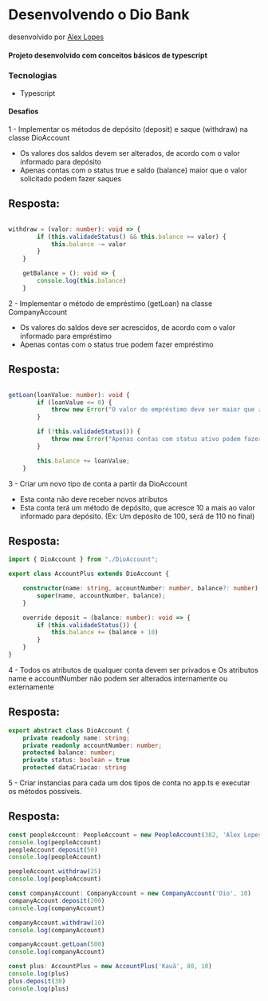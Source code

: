 # Desenvolvendo o Dio Bank
desenvolvido por [Alex Lopes](https://github.com/alexklenio)

#### Projeto desenvolvido com conceitos básicos de typescript

### Tecnologias
- Typescript

#### Desafios

1 - Implementar os métodos de depósito (deposit) e saque (withdraw) na classe DioAccount
  - Os valores dos saldos devem ser alterados, de acordo com o valor informado para depósito
  - Apenas contas com o status true e saldo (balance) maior que o valor solicitado podem fazer saques

## Resposta:
``` typescript

withdraw = (valor: number): void => {
        if (this.validadeStatus() && this.balance >= valor) {
            this.balance -= valor
        }
    }

    getBalance = (): void => {
        console.log(this.balance)
    }

``` 


2 - Implementar o método de empréstimo (getLoan) na classe CompanyAccount
  - Os valores do saldos deve ser acrescidos, de acordo com o valor informado para empréstimo
  - Apenas contas com o status true podem fazer empréstimo


## Resposta:
``` typescript

getLoan(loanValue: number): void {
        if (loanValue <= 0) {
            throw new Error("O valor do empréstimo deve ser maior que zero.");
        }

        if (!this.validadeStatus()) {
            throw new Error("Apenas contas com status ativo podem fazer empréstimo.");
        }

        this.balance += loanValue;
    }
``` 

3 - Criar um novo tipo de conta a partir da DioAccount
  - Esta conta não deve receber novos atributos
  - Esta conta terá um método de depósito, que acresce 10 a mais ao valor informado para depósito. (Ex: Um depósito de 100, será de 110 no final)

## Resposta:
``` typescript
import { DioAccount } from "./DioAccount";

export class AccountPlus extends DioAccount {

    constructor(name: string, accountNumber: number, balance?: number) {
        super(name, accountNumber, balance);
    }

    override deposit = (balance: number): void => {
        if (this.validadeStatus()) {
            this.balance += (balance + 10)
        }
    }
}
```

4 - Todos os atributos de qualquer conta devem ser privados e Os atributos name e accountNumber não podem ser alterados internamente ou externamente

## Resposta:
``` typescript
export abstract class DioAccount {
    private readonly name: string;
    private readonly accountNumber: number;
    protected balance: number;
    private status: boolean = true
    protected dataCriacao: string
```

5 - Criar instancias para cada um dos tipos de conta no app.ts e executar os métodos possíveis.


## Resposta:
``` typescript
const peopleAccount: PeopleAccount = new PeopleAccount(382, 'Alex Lopes', 1)
console.log(peopleAccount)
peopleAccount.deposit(50)
console.log(peopleAccount)

peopleAccount.withdraw(25)
console.log(peopleAccount)

const companyAccount: CompanyAccount = new CompanyAccount('Dio', 10)
companyAccount.deposit(200)
console.log(companyAccount)

companyAccount.withdraw(10)
console.log(companyAccount)

companyAccount.getLoan(500)
console.log(companyAccount)

const plus: AccountPlus = new AccountPlus('Kauã', 80, 10)
console.log(plus)
plus.deposit(30)
console.log(plus)
```